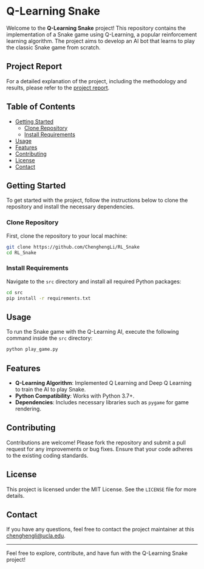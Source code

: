 # Q-Learning Snake

Welcome to the **Q-Learning Snake** project! This repository contains the implementation of a Snake game using Q-Learning, a popular reinforcement learning algorithm. The project aims to develop an AI bot that learns to play the classic Snake game from scratch.

## Project Report

For a detailed explanation of the project, including the methodology and results, please refer to the [project report](https://github.com/ChenghengLi/RL_Snake/blob/master/files/RL%20Snake%20Report.pdf).

## Table of Contents

- [Getting Started](#getting-started)
  - [Clone Repository](#clone-repository)
  - [Install Requirements](#install-requirements)
- [Usage](#usage)
- [Features](#features)
- [Contributing](#contributing)
- [License](#license)
- [Contact](#contact)

## Getting Started

To get started with the project, follow the instructions below to clone the repository and install the necessary dependencies.

### Clone Repository

First, clone the repository to your local machine:

```bash
git clone https://github.com/ChenghengLi/RL_Snake
cd RL_Snake
```

### Install Requirements

Navigate to the `src` directory and install all required Python packages:

```bash
cd src
pip install -r requirements.txt
```

## Usage

To run the Snake game with the Q-Learning AI, execute the following command inside the `src` directory:

```bash
python play_game.py
```

## Features

- **Q-Learning Algorithm**: Implemented Q Learning and Deep Q Learning to train the AI to play Snake.
- **Python Compatibility**: Works with Python 3.7+.
- **Dependencies**: Includes necessary libraries such as `pygame` for game rendering.

## Contributing

Contributions are welcome! Please fork the repository and submit a pull request for any improvements or bug fixes. Ensure that your code adheres to the existing coding standards.

## License

This project is licensed under the MIT License. See the `LICENSE` file for more details.

## Contact

If you have any questions, feel free to contact the project maintainer at this chenghengli@ucla.edu.

---
Feel free to explore, contribute, and have fun with the Q-Learning Snake project!
